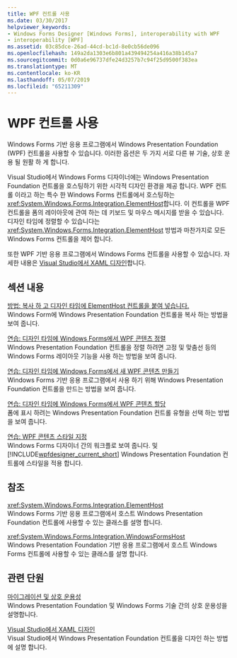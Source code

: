 ```yaml
---
title: WPF 컨트롤 사용
ms.date: 03/30/2017
helpviewer_keywords:
- Windows Forms Designer [Windows Forms], interoperability with WPF
- interoperability [WPF]
ms.assetid: 03c85dce-26ad-44cd-bc1d-8e0cb56de096
ms.openlocfilehash: 149a2da1303e6b801a439494254a416a38b145a7
ms.sourcegitcommit: 0d0a6e96737dfe24d3257b7c94f25d9500f383ea
ms.translationtype: MT
ms.contentlocale: ko-KR
ms.lasthandoff: 05/07/2019
ms.locfileid: "65211309"
---
```

# <a name="use-wpf-controls"></a>WPF 컨트롤 사용

Windows Forms 기반 응용 프로그램에서 Windows Presentation Foundation (WPF) 컨트롤을 사용할 수 있습니다. 이러한 옵션은 두 가지 서로 다른 뷰 기술, 상호 운용 될 원활 하 게 합니다.

Visual Studio에서 Windows Forms 디자이너에는 Windows Presentation Foundation 컨트롤을 호스팅하기 위한 시각적 디자인 환경을 제공 합니다. WPF 컨트롤 이라고 하는 특수 한 Windows Forms 컨트롤에서 호스팅하는 <xref:System.Windows.Forms.Integration.ElementHost>합니다. 이 컨트롤을 WPF 컨트롤을 폼의 레이아웃에 관여 하는 데 키보드 및 마우스 메시지를 받을 수 있습니다. 디자인 타임에 정렬할 수 있습니다는 <xref:System.Windows.Forms.Integration.ElementHost> 방법과 마찬가지로 모든 Windows Forms 컨트롤을 제어 합니다.

또한 WPF 기반 응용 프로그램에서 Windows Forms 컨트롤을 사용할 수 있습니다. 자세한 내용은 [Visual Studio에서 XAML 디자인](/visualstudio/designers/designing-xaml-in-visual-studio)합니다.

## <a name="in-this-section"></a>섹션 내용

[방법: 복사 하 고 디자인 타임에 ElementHost 컨트롤을 붙여 넣습니다.](how-to-copy-and-paste-an-elementhost-control-at-design-time.md)\
Windows Form에 Windows Presentation Foundation 컨트롤을 복사 하는 방법을 보여 줍니다.

[연습: 디자인 타임에 Windows Forms에서 WPF 콘텐츠 정렬](walkthrough-arranging-wpf-content-on-windows-forms-at-design-time.md)\
Windows Presentation Foundation 컨트롤을 정렬 하려면 고정 및 맞춤선 등의 Windows Forms 레이아웃 기능을 사용 하는 방법을 보여 줍니다.

[연습: 디자인 타임에 Windows Forms에서 새 WPF 콘텐츠 만들기](walkthrough-creating-new-wpf-content-on-windows-forms-at-design-time.md)\
Windows Forms 기반 응용 프로그램에서 사용 하기 위해 Windows Presentation Foundation 컨트롤을 만드는 방법을 보여 줍니다.

[연습: 디자인 타임에 Windows Forms에서 WPF 콘텐츠 할당](walkthrough-assigning-wpf-content-on-windows-forms-at-design-time.md)\
폼에 표시 하려는 Windows Presentation Foundation 컨트롤 유형을 선택 하는 방법을 보여 줍니다.

[연습: WPF 콘텐츠 스타일 지정](walkthrough-styling-wpf-content.md)\
Windows Forms 디자이너 간의 워크플로 보여 줍니다. 및 [!INCLUDE[wpfdesigner_current_short](../../../../includes/wpfdesigner-current-short-md.md)] Windows Presentation Foundation 컨트롤에 스타일을 적용 합니다.

## <a name="reference"></a>참조

<xref:System.Windows.Forms.Integration.ElementHost>\
Windows Forms 기반 응용 프로그램에서 호스트 Windows Presentation Foundation 컨트롤에 사용할 수 있는 클래스를 설명 합니다.

<xref:System.Windows.Forms.Integration.WindowsFormsHost>\
Windows Presentation Foundation 기반 응용 프로그램에서 호스트 Windows Forms 컨트롤에 사용할 수 있는 클래스를 설명 합니다.

## <a name="related-sections"></a>관련 단원

[마이그레이션 및 상호 운용성](../../wpf/advanced/migration-and-interoperability.md)\
Windows Presentation Foundation 및 Windows Forms 기술 간의 상호 운용성을 설명합니다.

[Visual Studio에서 XAML 디자인](/visualstudio/designers/designing-xaml-in-visual-studio)\
Visual Studio에서 Windows Presentation Foundation 컨트롤을 디자인 하는 방법에 설명 합니다.
